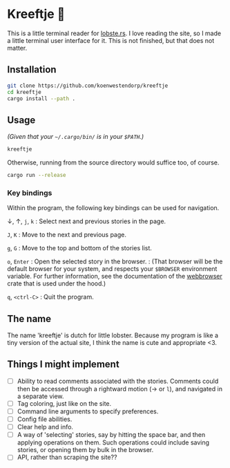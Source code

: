 # Kreeftje 🦞

This is a little terminal reader for [lobste.rs](https://lobste.rs/). I love reading the site, so I made a little terminal user interface for it. This is not finished, but that does not matter.

## Installation

```zsh
git clone https://github.com/koenwestendorp/kreeftje
cd kreeftje
cargo install --path .
```

## Usage

_(Given that your `~/.cargo/bin/` is in your `$PATH`.)_

```zsh
kreeftje
```

Otherwise, running from the source directory would suffice too, of course.

```zsh
cargo run --release
```

### Key bindings

Within the program, the following key bindings can be used for navigation.

&darr;, &uarr;, `j`, `k`
: Select next and previous stories in the page.

`J`, `K`
: Move to the next and previous page.

`g`, `G`
: Move to the top and bottom of the stories list.

`o`, `Enter`
: Open the selected story in the browser.
: (That browser will be the default browser for your system, and respects your `$BROWSER` environment variable. For further information, see the documentation of the [webbrowser](https://docs.rs/webbrowser/latest/webbrowser/) crate that is used under the hood.)

`q`, `<ctrl-C>`
: Quit the program.

## The name

The name 'kreeftje' is dutch for little lobster. Because my program is like a tiny version of the actual site, I think the name is cute and appropriate &lt;3.

## Things I might implement

- [ ] Ability to read comments associated with the stories. Comments could then be accessed through a rightward motion (&rarr; or `l`), and navigated in a separate view.
- [ ] Tag coloring, just like on the site.
- [ ] Command line arguments to specify preferences.
- [ ] Config file abilities.
- [ ] Clear help and info.
- [ ] A way of 'selecting' stories, say by hitting the space bar, and then applying operations on them. Such operations could include saving stories, or opening them by bulk in the browser.
- [ ] API, rather than scraping the site??
